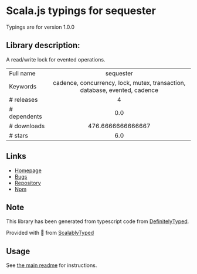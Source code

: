 
# Scala.js typings for sequester

Typings are for version 1.0.0

## Library description:
A read/write lock for evented operations.

|                    |                 |
| ------------------ | :-------------: |
| Full name          | sequester |
| Keywords           | cadence, concurrency, lock, mutex, transaction, database, evented, cadence |
| # releases         | 4 |
| # dependents       | 0.0 |
| # downloads        | 476.6666666666667 |
| # stars            | 6.0 |

## Links
- [Homepage](https://github.com/bigeasy/sequester)
- [Bugs](https://github.com/bigeasy/sequester/issues)
- [Repository](https://github.com/bigeasy/sequester)
- [Npm](https://www.npmjs.com/package/sequester)
    


## Note
This library has been generated from typescript code from [DefinitelyTyped](https://definitelytyped.org).

Provided with :purple_heart: from [ScalablyTyped](https://github.com/oyvindberg/ScalablyTyped)

## Usage
See [the main readme](../../readme.md) for instructions.


